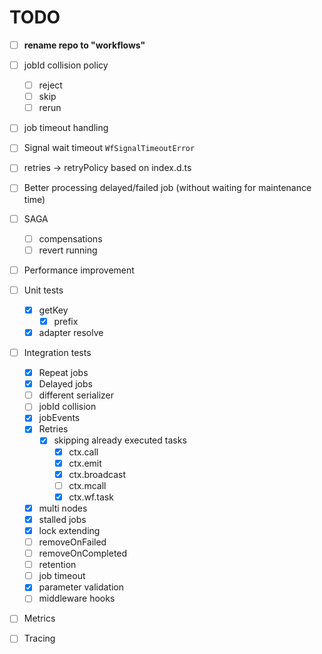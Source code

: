 # TODO

- [ ] **rename repo to "workflows"**
- [ ] jobId collision policy
  - [ ] reject
  - [ ] skip
  - [ ] rerun

- [ ] job timeout handling
- [ ] Signal wait timeout `WfSignalTimeoutError`
- [ ] retries -> retryPolicy based on index.d.ts

- [ ] Better processing delayed/failed job (without waiting for maintenance time)

- [ ] SAGA
  - [ ] compensations
  - [ ] revert running

- [ ] Performance improvement

- [ ] Unit tests
  - [x] getKey
    - [x] prefix
  - [x] adapter resolve

- [ ] Integration tests
  - [x] Repeat jobs
  - [x] Delayed jobs
  - [ ] different serializer
  - [ ] jobId collision
  - [x] jobEvents
  - [x] Retries
    - [x] skipping already executed tasks
      - [x] ctx.call
      - [x] ctx.emit
      - [x] ctx.broadcast
      - [ ] ctx.mcall
      - [x] ctx.wf.task
  - [x] multi nodes
  - [x] stalled jobs
  - [x] lock extending
  - [ ] removeOnFailed
  - [ ] removeOnCompleted
  - [ ] retention
  - [ ] job timeout
  - [x] parameter validation
  - [ ] middleware hooks
- [ ] Metrics
- [ ] Tracing
